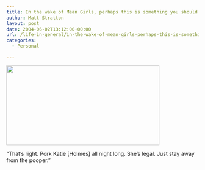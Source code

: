 ```yaml
---
title: In the wake of Mean Girls, perhaps this is something you should all try…
author: Matt Stratton
layout: post
date: 2004-06-02T13:12:00+00:00
url: /life-in-general/in-the-wake-of-mean-girls-perhaps-this-is-something-you-should-all-try
categories:
  - Personal

---
```

<a href="http://www.zipperfish.com/free/quiz/likejailbait.html" target="_blank"><img src="http://www.zipperfish.com/free/quizimages/jailbait1.jpg" width="401" height="208" border="0" /></a>

&#8220;That&#8217;s right. Pork Katie [Holmes] all night long. She&#8217;s legal. Just stay away from the pooper.&#8221;
